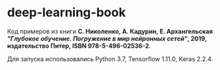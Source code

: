 # deep-learning-book
Код примеров из книги **С. Николенко, А. Кадурин, Е. Архангельская *"Глубокое обучение. Погружение в мир нейронных сетей"*, 2019, издательство Питер, ISBN 978-5-496-02536-2**.

Для запуска использовались Python 3.7, Tensorflow 1.11.0, Keras 2.2.4.